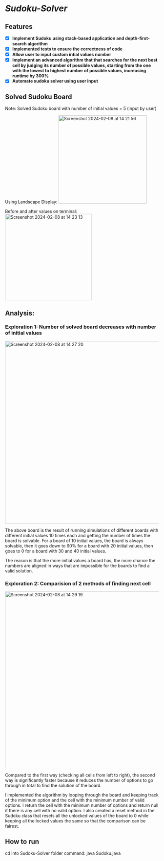 # *Sudoku-Solver*

## Features 
- [x] **Implement Sudoku using stack-based application and depth-first-search algorithm**
- [x] **Implemented tests to ensure the correctness of code**
- [x] **Allow user to input custom intial values number**
- [x] **Implement an advanced algorithm that that searches for the next best cell by judging its number of possible values, starting from the one with the lowest to highest number of possible values, increasing runtime by 300%** 
- [x] **Automate sudoku solver using user input**

## Solved Sudoku Board 
Note: Solved Sudoku board with number of initial values = 5 (input by user) 

Using Landscape Display:
<img width="289" alt="Screenshot 2024-02-08 at 14 21 56" src="https://github.com/ghpham25/Sudoku-Solver/assets/99609320/4d4f03fc-3e57-467d-8129-952f18963219">

Before and after values on terminal: 
<img width="283" alt="Screenshot 2024-02-08 at 14 23 13" src="https://github.com/ghpham25/Sudoku-Solver/assets/99609320/e2cab0a3-8bab-4a01-90b4-380aca561478">

## Analysis: 
### Exploration 1: Number of solved board decreases with number of initial values
<img width="597" alt="Screenshot 2024-02-08 at 14 27 20" src="https://github.com/ghpham25/Sudoku-Solver/assets/99609320/7bf6f76e-5bbd-4821-a7b4-984d98a5e517">

The above board is the result of running simulations of different boards with different initial values 10 times each and getting the number of times the board is solvable. For a board of 10 initial values, the board is always solvable, then it goes down to 60% for a board with 20 initial values, then goes to 0 for a board with 30 and 40 initial values. 

The reason is that the more initial values a board has, the more chance the numbers are aligned in ways that are impossible for the boards to find a valid solution. 

### Exploration 2: Comparision of 2 methods of finding next cell
<img width="579" alt="Screenshot 2024-02-08 at 14 29 19" src="https://github.com/ghpham25/Sudoku-Solver/assets/99609320/4fee6228-2ea6-4e7d-b74e-cbb03f0d10a0">

Compared to the first way (checking all cells from left to right), the second way is significantly faster because it reduces the number of options to go through in total to find the solution of the board. 

I implemented the algorithm by looping through the board and keeping track of the minimum option and the cell with the minimum number of valid options. I return the cell with the minimum number of options and return null if there is any cell with no valid option. I also created a reset method in the Sudoku class that resets all the unlocked values of the board to 0 while keeping all the locked values the same so that the comparison can be fairest. 

## How to run
cd into Sudoku-Solver folder
command: 
java Sudoku.java <number of wanted inital values>

